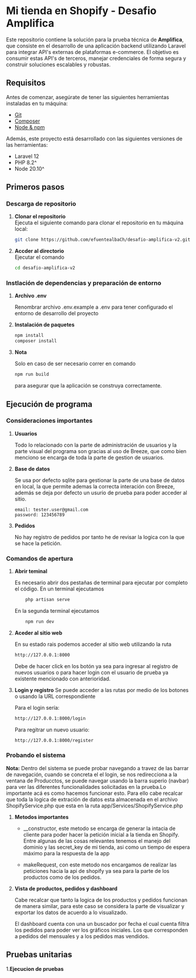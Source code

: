
# Mi tienda en Shopify - Desafio Amplifica

Este repositorio contiene la solución para la prueba técnica de **Amplifica**, que consiste en el desarrollo de una aplicación backend utilizando Laravel para integrar API's externas de plataformas e-commerce. El objetivo es consumir estas API's de terceros, manejar credenciales de forma segura y construir soluciones escalables y robustas.

## Requisitos

Antes de comenzar, asegúrate de tener las siguientes herramientas instaladas en tu máquina:

- [Git](https://git-scm.com/)
- [Composer](https://getcomposer.org/)
- [Node & npm](https://docs.npmjs.com/downloading-and-installing-node-js-and-npm)

Además, este proyecto está desarrollado con las siguientes versiones de las herramientas:

- Laravel 12
- PHP 8.2^
- Node 20.10^

## Primeros pasos
### Descarga de repositorio
1. **Clonar el repositorio**  
   Ejecuta el siguiente comando para clonar el repositorio en tu máquina local:

   ```bash
   git clone https://github.com/efuentealbaCh/desafio-amplifica-v2.git
   ```
2. **Accder al directorio**  
    Ejecutar el comando
    ```bash
    cd desafio-amplifica-v2
    ```
### Instlación de dependencias y preparación de entorno
1. **Archivo .env**

    Renombrar archivo .env.example a .env para tener configurado el entorno de desarrollo del proyecto
2. **Instalación de paquetes**

    ```bash
    npm install
    composer install
    ```
3. **Nota**
    
    Solo en caso de ser necesario correr en comando
    ```bash
    npm run build
    ```
    para asegurar que la aplicación se construya correctamente.
## Ejecución de programa
### Consideraciones importantes
1. **Usuarios**

    Todo lo relacionado con la parte de administración de usuarios y la parte visual del programa son gracias al uso de Breeze, que como bien menciono se encarga de toda la parte de gestion de usuarios.

2. **Base de datos**

    Se usa por defecto sqlite para gestionar la parte de una base de datos en local, la que permite ademas la correcta interación con Breeze, además se deja por defecto un usurio de prueba para poder acceder al sitio.

    ```code
    email: tester.user@gmail.com
    password: 123456789
    ```
3. **Pedidos**

    No hay registro de pedidos por tanto he de revisar la logica con la que se hace la petición.

### Comandos de apertura
1. **Abrir teminal**
    
    Es necesario abrir dos pestañas de terminal para ejecutar por completo el código.
    En un terminal ejecutamos 
    ```bash 
        php artisan serve
    ```
    En la segunda terminal ejecutamos
    ```bash 
        npm run dev
    ```
2. **Aceder al sitio web**

    En su estado rais podemos acceder al sitio web utilizando la ruta
    ```bash
    http://127.0.0.1:8000
    ```

    Debe de hacer click en los botón ya sea para ingresar al registro de nuevos  usuarios o para hacer login con el usuario de prueba ya existente mencionado con anterioridad.
3. **Login y registro**
    Se puede acceder a las rutas por medio de los botones o usando la URL correspondiente

    Para el login sería:
    ```bash
    http://127.0.0.1:8000/login
    ```

    Para regitrar un nuevo usuario:

    ```bash
    http://127.0.0.1:8000/register
    ```
### Probando el sistema

**Nota:**
     Dentro del sistema se puede probar navegando a travez de las barrar de navegación, cuando se concreta el el login, se nos redirecciona a la ventana de Producctos, se puede navegar usando la barra superio (navbar) para ver las diferentes funcionalidades solicitadas en la prueba.Lo importante acá es como hacemos funcionar esto. Para ello cabe recalcar que toda la logica de extración de datos esta almacenada en el archivo ShopifyService.php que esta en la ruta app/Services/ShopifyService.php
1. **Metodos importantes**
    
    - __constructor, este metodo se encarga de generar la intacia de cliente para poder hacer la petición inicial a la tienda en Shopify. Entre algunas de las cosas relevantes tenemos el manejo del dominio y las secret_key de mi tienda, asi como un tiempo de espera máximo para la respuesta de la app

    - makeRequest, con este metodo nos encargamos de realizar las peticiones hacia la api de shopify ya sea para la parte de los productos como de los pedidos.

2. **Vista de productos, pedidos y dashboard**

    Cabe recalcar que tanto la logica de los productos y pedidos funcionan de manera similar, para este caso se considera la parte de visualizar y exportar los datos de acuerdo a lo visualizado.

    El dashboard cuenta con una un buscador por fecha el cual cuenta filtra los pedidos para poder ver los gráficos iniciales. Los que corresponden a pedidos del mensuales y a los pedidos mas vendidos.

## Pruebas unitarias


1.**Ejecucion de pruebas**


